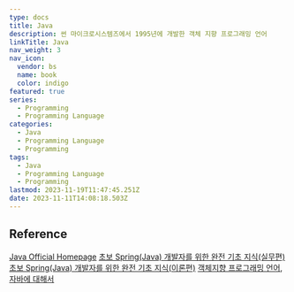 ```yaml
---
type: docs
title: Java
description: 썬 마이크로시스템즈에서 1995년에 개발한 객체 지향 프로그래밍 언어
linkTitle: Java
nav_weight: 3
nav_icon:
  vendor: bs
  name: book
  color: indigo
featured: true
series:
  - Programming
  - Programming Language
categories:
  - Java
  - Programming Language
  - Programming
tags:
  - Java
  - Programming Language
  - Programming
lastmod: 2023-11-19T11:47:45.251Z
date: 2023-11-11T14:08:18.503Z
---
```


## Reference

[Java Official Homepage](https://www.java.com/ko/)
[초보 Spring(Java) 개발자를 위한 완전 기초 지식(실무편)](https://yozm.wishket.com/magazine/detail/2039/)
[초보 Spring(Java) 개발자를 위한 완전 기초 지식(이론편)](https://yozm.wishket.com/magazine/detail/1979/)
[객체지향 프로그래밍 언어, 자바에 대해서](https://yozm.wishket.com/magazine/detail/673/)
